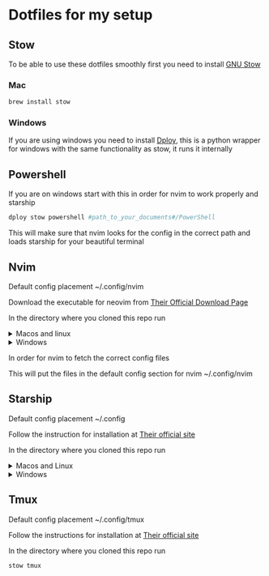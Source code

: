 # Dotfiles for my setup

## Stow

To be able to use these dotfiles smoothly first you need to install [GNU Stow](https://www.gnu.org/software/stow/)

### Mac

```zsh
brew install stow
```

### Windows

If you are using windows you need to install [Dploy](https://github.com/arecarn/dploy), this is a python wrapper for windows
with the same functionality as stow, it runs it internally

## Powershell

If you are on windows start with this in order for nvim to work properly and
starship

```powershell
dploy stow powershell #path_to_your_documents#/PowerShell
```

This will make sure that nvim looks for the config in the correct path and loads
starship for your beautiful terminal

## Nvim

Default config placement ~/.config/nvim

Download the executable for neovim from [Their Official Download Page](https://github.com/neovim/neovim/blob/master/INSTALL.md)

In the directory where you cloned this repo run

<details>
<summary>Macos and linux</summary>

```zsh
stow nvim
```

</details>

<details>
<summary>Windows</summary>
    
```powershell
dploy stow nvim #path_to_your_user_folder#/.config
```

</details>

In order for nvim to fetch the correct config files

This will put the files in the default config section for nvim ~/.config/nvim

## Starship

Default config placement ~/.config

Follow the instruction for installation at [Their official site](https://starship.rs/)

In the directory where you cloned this repo run

<details>
<summary>Macos and Linux</summary>

```zsh
stow starship
```

</details>
<details>
<summary>Windows</summary>

```powershell
dploy stow nvim #path_to_your_user_folder#/.config
```

</details>

## Tmux

Default config placement ~/.config/tmux

Follow the instructions for installation at [Their official site](https://github.com/tmux/tmux/wiki/Installing)

In the directory where you cloned this repo run

```zsh
stow tmux
```
